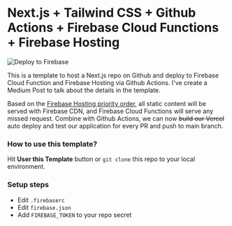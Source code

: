# Next.js + Tailwind CSS + Github Actions + Firebase Cloud Functions + Firebase Hosting

![Deploy to Firebase](https://github.com/ryanhanwu/next-firebase-actions/workflows/Deploy%20to%20Firebase/badge.svg)

This is a template to host a Next.js repo on Github and deploy to Firebase Cloud Function and Firebase Hosting via Github Actions. I've create a Medium Post to talk about the details in the template. 

Based on the [Firebase Hosting priority order](https://firebase.google.com/docs/hosting/full-config#hosting_priority_order), all static content will be served with Firebase CDN, and Firebase Cloud Functions will serve any missed request. Combine with Github Actions, we can now <del>build our Vercel</del> auto deploy and test our application for every PR and push to main branch.

### How to use this template?
Hit **User this Template** button or `git clone` this repo to your local environment.


### Setup steps
- Edit `.firebaserc`
- Edit `firebase.json`
- Add `FIREBASE_TOKEN` to your repo secret
